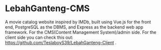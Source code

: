 # LebahGanteng-CMS
A movie catalog website inspired by IMDb, built using Vue.js for the front end, PostgreSQL as the DBMS, and Express as the backend web app framework. For the CMS(Content Management System)/admin side. For the client side you can check this out: https://github.com/TeslaboyS39/LebahGanteng-Client .

